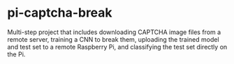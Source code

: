 # pi-captcha-break
Multi-step project that includes downloading CAPTCHA image files from a remote server, training a CNN to break them, uploading the trained model and test set to a remote Raspberry Pi, and classifying the test set directly on the Pi.
